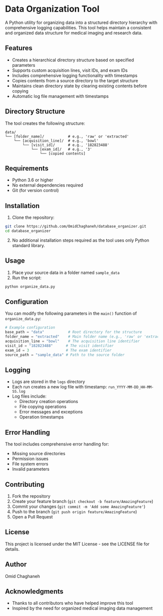 # Data Organization Tool

A Python utility for organizing data into a structured directory hierarchy with comprehensive logging capabilities. This tool helps maintain a consistent and organized data structure for medical imaging and research data.

## Features

- Creates a hierarchical directory structure based on specified parameters
- Supports custom acquisition lines, visit IDs, and exam IDs
- Includes comprehensive logging functionality with timestamps
- Copies contents from a source directory to the target structure
- Maintains clean directory state by clearing existing contents before copying
- Automatic log file management with timestamps

## Directory Structure

The tool creates the following structure:
```
data/
└── [folder_name]/           # e.g., 'raw' or 'extracted'
    └── [acquisition_line]/  # e.g., 'bowl'
        └── [visit_id]/      # e.g., '182823488'
            └── [exam_id]/   # e.g., '3'
                └── [copied contents]
```

## Requirements

- Python 3.6 or higher
- No external dependencies required
- Git (for version control)

## Installation

1. Clone the repository:
```bash
git clone https://github.com/OmidChaghaneh/database_organizer.git
cd database_organizer
```

2. No additional installation steps required as the tool uses only Python standard library.

## Usage

1. Place your source data in a folder named `sample_data`
2. Run the script:
```bash
python organize_data.py
```

## Configuration

You can modify the following parameters in the `main()` function of `organize_data.py`:

```python
# Example configuration
base_path = "data"           # Root directory for the structure
folder_name = "extracted"    # Main folder name (e.g., 'raw' or 'extracted')
acquisition_line = "bowl"    # The acquisition line identifier
visit_id = "182823488"      # The visit identifier
exam_id = 3                 # The exam identifier
source_path = "sample_data" # Path to the source folder
```

## Logging

- Logs are stored in the `logs` directory
- Each run creates a new log file with timestamp: `run_YYYY-MM-DD_HH-MM-SS.log`
- Log files include:
  - Directory creation operations
  - File copying operations
  - Error messages and exceptions
  - Operation timestamps

## Error Handling

The tool includes comprehensive error handling for:
- Missing source directories
- Permission issues
- File system errors
- Invalid parameters

## Contributing

1. Fork the repository
2. Create your feature branch (`git checkout -b feature/AmazingFeature`)
3. Commit your changes (`git commit -m 'Add some AmazingFeature'`)
4. Push to the branch (`git push origin feature/AmazingFeature`)
5. Open a Pull Request

## License

This project is licensed under the MIT License - see the LICENSE file for details.

## Author

Omid Chaghaneh

## Acknowledgments

- Thanks to all contributors who have helped improve this tool
- Inspired by the need for organized medical imaging data management 